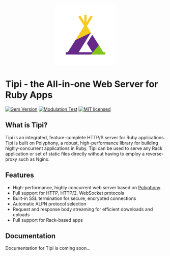 <p align="center"><img src="docs/tipi-logo.png" /></p>

# Tipi - the All-in-one Web Server for Ruby Apps

[![Gem Version](https://badge.fury.io/rb/tipi.svg)](http://rubygems.org/gems/tipi)
[![Modulation Test](https://github.com/digital-fabric/tipi/workflows/Tests/badge.svg)](https://github.com/digital-fabric/tipi/actions?query=workflow%3ATests)
[![MIT licensed](https://img.shields.io/badge/license-MIT-blue.svg)](https://github.com/digital-fabric/tipi/blob/master/LICENSE)

## What is Tipi?

Tipi is an integrated, feature-complete HTTP/S server for Ruby applications.
Tipi is built on Polyphony, a robust, high-performance library for building
highly-concurrent applications in Ruby. Tipi can be used to serve any Rack
application or set of static files directly without having to employ a
reverse-proxy such as Nginx.

## Features

* High-performance, highly concurrent web server based on
  [Polyphony](https://github.com/digital-fabric/polyphony)
* Full support for HTTP, HTTP/2, WebSocket protocols
* Built-in SSL termination for secure, encrypted connections
* Automatic ALPN protocol selection
* Request and response body streaming for efficient downloads and uploads
* Full support for Rack-based apps

## Documentation

Documentation for Tipi is coming soon...
